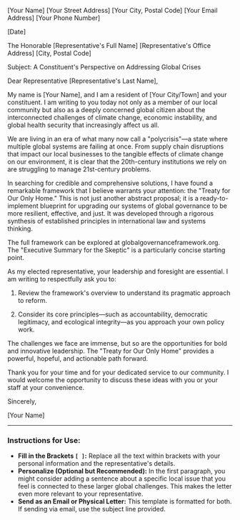 [Your Name]
[Your Street Address]
[Your City, Postal Code]
[Your Email Address]
[Your Phone Number]

[Date]

The Honorable [Representative's Full Name]
[Representative's Office Address]
[City, Postal Code]

Subject: A Constituent's Perspective on Addressing Global Crises

Dear Representative [Representative's Last Name],

My name is [Your Name], and I am a resident of [Your City/Town] and your constituent. I am writing to you today not only as a member of our local community but also as a deeply concerned global citizen about the interconnected challenges of climate change, economic instability, and global health security that increasingly affect us all.

We are living in an era of what many now call a "polycrisis"—a state where multiple global systems are failing at once. From supply chain disruptions that impact our local businesses to the tangible effects of climate change on our environment, it is clear that the 20th-century institutions we rely on are struggling to manage 21st-century problems.

In searching for credible and comprehensive solutions, I have found a remarkable framework that I believe warrants your attention: the "Treaty for Our Only Home." This is not just another abstract proposal; it is a ready-to-implement blueprint for upgrading our systems of global governance to be more resilient, effective, and just. It was developed through a rigorous synthesis of established principles in international law and systems thinking.

The full framework can be explored at globalgovernanceframework.org. The "Executive Summary for the Skeptic" is a particularly concise starting point.

As my elected representative, your leadership and foresight are essential. I am writing to respectfully ask you to:

1. Review the framework's overview to understand its pragmatic approach to reform.

2. Consider its core principles—such as accountability, democratic legitimacy, and ecological integrity—as you approach your own policy work.

The challenges we face are immense, but so are the opportunities for bold and innovative leadership. The "Treaty for Our Only Home" provides a powerful, hopeful, and actionable path forward.

Thank you for your time and for your dedicated service to our community. I would welcome the opportunity to discuss these ideas with you or your staff at your convenience.

Sincerely,

[Your Name]


---
### Instructions for Use:

* **Fill in the Brackets `[ ]`:** Replace all the text within brackets with your personal information and the representative's details.
* **Personalize (Optional but Recommended):** In the first paragraph, you might consider adding a sentence about a specific local issue that you feel is connected to these larger global challenges. This makes the letter even more relevant to your representative.
* **Send as an Email or Physical Letter:** This template is formatted for both. If sending via email, use the subject line provided.

